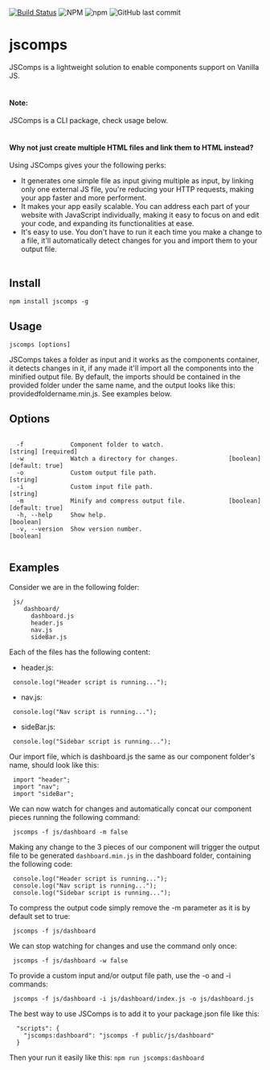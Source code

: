 [![Build Status](https://travis-ci.org/hamzaalalach/jscomps.svg?branch=master)](https://travis-ci.org/hamzaalalach/jscomps) ![NPM](https://img.shields.io/npm/l/jscomps) ![npm](https://img.shields.io/npm/v/jscomps) ![GitHub last commit](https://img.shields.io/github/last-commit/hamzaalalach/jscomps) <br />
# jscomps

  JSComps is a lightweight solution to enable components support on Vanilla JS. <br /><br />

#### Note:
  JSComps is a CLI package, check usage below.<br /><br />

#### Why not just create multiple HTML files and link them to HTML instead?
Using JSComps gives your the following perks:

- It generates one simple file as input giving multiple as input, by linking only one external JS file, you're reducing your HTTP requests, making your app faster and more performent.
- It makes your app easily scalable. You can address each part of your website with JavaScript individually, making it easy to focus on and edit your code, and expanding its functionalities at ease.
- It's easy to use. You don't have to run it each time you make a change to a file, it'll automatically detect changes for you and import them to your output file.<br /><br />

## Install
    npm install jscomps -g

## Usage
    jscomps [options]

   JSComps takes a folder as input and it works as the components container, it detects changes in it, if any made it'll import all the components into the minified output file. By default, the imports should be contained in the provided folder under the same name, and the output looks like this: providedfoldername.min.js. See examples below.
  
  
## Options

```

  -f             Component folder to watch.                        [string] [required]
  -w             Watch a directory for changes.              [boolean] [default: true]
  -o             Custom output file path.                                     [string]
  -i             Custom input file path.                                      [string]
  -m             Minify and compress output file.            [boolean] [default: true]
  -h, --help     Show help.                                                  [boolean]
  -v, --version  Show version number.                                        [boolean]
  
```
## Examples
Consider we are in the following folder:
```
 js/
    dashboard/
      dashboard.js
      header.js
      nav.js
      sideBar.js

```
Each of the files has the following content:
- header.js:
```
 console.log("Header script is running...");
```
- nav.js:
```
 console.log("Nav script is running...");
```
- sideBar.js:
```    
 console.log("Sidebar script is running...");
```

Our import file, which is dashboard.js the same as our component folder's name, should look like this:
```
 import "header";
 import "nav";
 import "sideBar";
```
We can now watch for changes and automatically concat our component pieces running the following command:
```     
 jscomps -f js/dashboard -m false
```
Making any change to the 3 pieces of our component will trigger the output file to be generated ```dashboard.min.js```  in the dashboard folder, containing the following code:

```
 console.log("Header script is running...");
 console.log("Nav script is running...");
 console.log("Sidebar script is running...");
```

To compress the output code simply remove the -m parameter as it is by default set to true:
```
 jscomps -f js/dashboard
```
We can stop watching for changes and use the command only once:
```
 jscomps -f js/dashboard -w false
```

To provide a custom input and/or output file path, use the -o and -i commands:
```
 jscomps -f js/dashboard -i js/dashboard/index.js -o js/dashboard.js
```

The best way to use JSComps is to add it to your package.json file like this: 
```
  "scripts": {
    "jscomps:dashboard": "jscomps -f public/js/dashboard"
  }
```
Then your run it easily like this:  ` npm run jscomps:dashboard `
